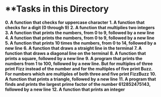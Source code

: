 # **Tasks in this Directory

**0. A function that checks for uppercase character**
**1. A function that checks for a digit (0 through 9)**
**2. A function that multiplies two integers**
**3. A function that prints the numbers, from 0 to 9, followed by a new line**
**4. A function that prints the numbers, from 0 to 9, followed by a new line**
**5. A function that prints 10 times the numbers, from 0 to 14, followed by a new line**
**6. A function that draws a straight line in the terminal**
**7. A function that draws a diagonal line on the terminal**
**8. A function that prints a square, followed by a new line**
**9. A program that prints the numbers from 1 to 100, followed by a new line. But for multiples of three print Fizz instead of the number and for the multiples of five print Buzz. For numbers which are multiples of both three and five print FizzBuzz**
**10. A function that prints a triangle, followed by a new line**
**11. A program that finds and prints the largest prime factor of the number 612852475143, followed by a new line**
**12. A function that prints an integer**
